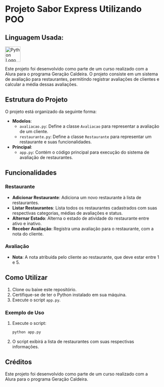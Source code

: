 # Projeto Sabor Express Utilizando POO

## Linguagem Usada:

<img src="https://icons8.com.br/icon/l75OEUJkPAk4/python" alt="Python Logo" width="50">

Este projeto foi desenvolvido como parte de um curso realizado com a Alura para o programa Geração Caldeira. O projeto consiste em um sistema de avaliação para restaurantes, permitindo registrar avaliações de clientes e calcular a média dessas avaliações.

## Estrutura do Projeto

O projeto está organizado da seguinte forma:

- **Modelos**:
  - `avaliacao.py`: Define a classe `Avaliacao` para representar a avaliação de um cliente.
  - `restaurante.py`: Define a classe `Restaurante` para representar um restaurante e suas funcionalidades.
- **Principal**:
  - `app.py`: Contém o código principal para execução do sistema de avaliação de restaurantes.

## Funcionalidades

### Restaurante

- **Adicionar Restaurante**: Adiciona um novo restaurante à lista de restaurantes.
- **Listar Restaurantes**: Lista todos os restaurantes cadastrados com suas respectivas categorias, médias de avaliações e status.
- **Alternar Estado**: Alterna o estado de atividade do restaurante entre ativo e inativo.
- **Receber Avaliação**: Registra uma avaliação para o restaurante, com a nota do cliente.

### Avaliação

- **Nota**: A nota atribuída pelo cliente ao restaurante, que deve estar entre 1 e 5.

## Como Utilizar

1. Clone ou baixe este repositório.
2. Certifique-se de ter o Python instalado em sua máquina.
3. Execute o script `app.py`.

### Exemplo de Uso

1. Execute o script:
    ```bash
    python app.py
    ```

2. O script exibirá a lista de restaurantes com suas respectivas informações.

## Créditos

Este projeto foi desenvolvido como parte de um curso realizado com a Alura para o programa Geração Caldeira.

